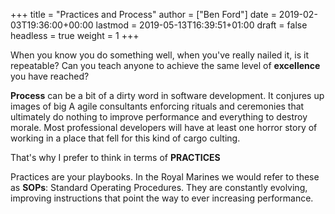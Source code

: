 +++
title = "Practices and Process"
author = ["Ben Ford"]
date = 2019-02-03T19:36:00+00:00
lastmod = 2019-05-13T16:39:51+01:00
draft = false
headless = true
weight = 1
+++

When you know you do something well, when you've really nailed it, is it
repeatable? Can you teach anyone to achieve the same level of **excellence** you
have reached?

**Process** can be a bit of a dirty word in software development. It conjures up
images of big A agile consultants enforcing rituals and ceremonies that
ultimately do nothing to improve performance and everything to destroy morale.
Most professional developers will have at least one horror story of working in a
place that fell for this kind of cargo culting.

That's why I prefer to think in terms of **PRACTICES**

Practices are your playbooks. In the Royal Marines we would refer to these as
**SOPs**: Standard Operating Procedures. They are constantly evolving, improving
instructions that point the way to ever increasing performance.

